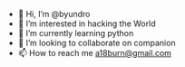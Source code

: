- 👋 Hi, I’m @byundro
- 👀 I’m interested in hacking the World
- 🌱 I’m currently learning python
- 💞️ I’m looking to collaborate on companion
- 📫 How to reach me a18burn@gmail.com

<!---
byundro/byundro is a ✨ special ✨ repository because its `README.md` (this file) appears on your GitHub profile.
You can click the Preview link to take a look at your changes.
--->
